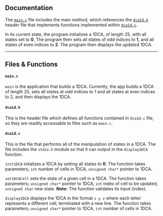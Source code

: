 ## Documentation

The [`main.c`](main.c) file includes the main method, which references the [`dca1d.h`](dca1d.h) header file that implements functions implemented within [`dca1d.c`](dca1d.c).

In its current state, the program initializes a 1DCA, of length 25, with all states set to **0**. The program then sets all states of odd indices to **1**, and all states of even indices to **2**. The program then displays the updated 1DCA.

---
## Files & Functions

#### `main.c`

`main` is the application that builds a 1DCA. Currently, the app builds a 1DCA of length 25, sets all states at odd indices to 1 and all states at even indices to 2, and then displays the 1DCA.

#### `dca1d.h`

This is the header file which defines all functions contained in `dca1d.c` file, so they are readily accessable to files such as `main.c`.

#### `dca1d.c`

This is the file that performs all of the manipulation of states in a 1DCA. The file includes the `stdio.h` module so that it can output in the `display1DCA` function.

`init1DCA` initalizes a 1DCA by setting all states to **0**. The function takes parameters; `int` number of cells in 1DCA, `unsigned char*` pointer to 1DCA.

`set1DCACell` sets the state of a given cell in a 1DCA. The function takes parameters; `unsigned char*` pointer to 1DCA, `int` index of cell to be updated, `unsigned char` new state. **Note:** The function validates its input (index).

`display1DCA` displays the 1DCA in the format `x y z` where each letter represents a different cell, terminated with a new line. The function takes parameters; `unsigned char*` pointer to 1DCA, `int` number of cells in 1DCA.